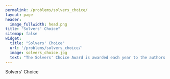 ```yaml
---
permalink: /problems/solvers_choice/
layout: page
header:
  image_fullwidth: head.png
title: "Solvers' Choice"
sitemap: false
widget:
  title: "Solvers' Choice"
  url: '/problems/solvers_choice/'
  image: solvers_choice.jpg
  text: "The Solvers' Choice Award is awarded each year to the authors of the most popular problem, determined by a survey of that year's contestants."
---
```


Solvers' Choice